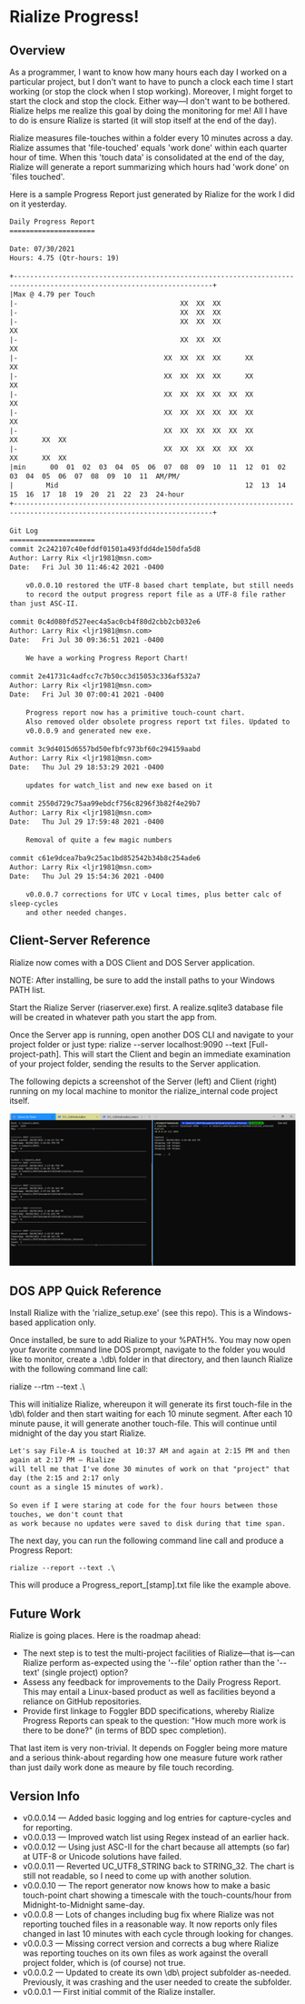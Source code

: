 # Rialize Progress!

## Overview
As a programmer, I want to know how many hours each day I worked on a particular project, but I don't want to have to punch a clock each time I start working (or stop the clock when I stop working). Moreover, I might forget to start the clock and stop the clock. Either way—I don't want to be bothered. Rialize helps me realize this goal by doing the monitoring for me! All I have to do is ensure Rialize is started (it will stop itself at the end of the day).

Rialize measures file-touches within a folder every 10 minutes across a day. Rialize assumes that 'file-touched' equals 'work done' within each quarter hour of time. When this 'touch data' is consolidated at the end of the day, Rialize will generate a report summarizing which hours had 'work done' on `files touched'.

Here is a sample Progress Report just generated by Rialize for the work I did on it yesterday.

```
Daily Progress Report
=====================

Date: 07/30/2021
Hours: 4.75 (Qtr-hours: 19)

+-----------------------------------------------------------------------------------------------------------------------+
|Max @ 4.79 per Touch
|-                                        XX  XX  XX                                                          
|-                                        XX  XX  XX                                                          
|-                                        XX  XX  XX                              XX                          
|-                                        XX  XX  XX                              XX                          
|-                                    XX  XX  XX  XX      XX                      XX                          
|-                                    XX  XX  XX  XX      XX                      XX                          
|-                                    XX  XX  XX  XX  XX  XX                      XX                          
|-                                    XX  XX  XX  XX  XX  XX                      XX                          
|-                                    XX  XX  XX  XX  XX  XX          XX      XX  XX                          
|-                                    XX  XX  XX  XX  XX  XX          XX      XX  XX                    
|min      00  01  02  03  04  05  06  07  08  09  10  11  12  01  02  03  04  05  06  07  08  09  10  11  AM/PM/
|        Mid                                              12  13  14  15  16  17  18  19  20  21  22  23  24-hour
+-----------------------------------------------------------------------------------------------------------------------+

Git Log
=====================
commit 2c242107c40efddf01501a493fdd4de150dfa5d8
Author: Larry Rix <ljr1981@msn.com>
Date:   Fri Jul 30 11:46:42 2021 -0400

    v0.0.0.10 restored the UTF-8 based chart template, but still needs
    to record the output progress report file as a UTF-8 file rather than just ASC-II.

commit 0c4d080fd527eec4a5ac0cb4f80d2cbb2cb032e6
Author: Larry Rix <ljr1981@msn.com>
Date:   Fri Jul 30 09:36:51 2021 -0400

    We have a working Progress Report Chart!

commit 2e41731c4adfcc7c7b50cc3d15053c336af532a7
Author: Larry Rix <ljr1981@msn.com>
Date:   Fri Jul 30 07:00:41 2021 -0400

    Progress report now has a primitive touch-count chart.
    Also removed older obsolete progress report txt files. Updated to
    v0.0.0.9 and generated new exe.

commit 3c9d4015d6557bd50efbfc973bf60c294159aabd
Author: Larry Rix <ljr1981@msn.com>
Date:   Thu Jul 29 18:53:29 2021 -0400

    updates for watch_list and new exe based on it

commit 2550d729c75aa99ebdcf756c8296f3b82f4e29b7
Author: Larry Rix <ljr1981@msn.com>
Date:   Thu Jul 29 17:59:48 2021 -0400

    Removal of quite a few magic numbers

commit c61e9dcea7ba9c25ac1bd852542b34b8c254ade6
Author: Larry Rix <ljr1981@msn.com>
Date:   Thu Jul 29 15:54:36 2021 -0400

    v0.0.0.7 corrections for UTC v Local times, plus better calc of sleep-cycles
    and other needed changes.

```
## Client-Server Reference
Rialize now comes with a DOS Client and DOS Server application.

NOTE: After installing, be sure to add the install paths to your Windows PATH list.

Start the Rialize Server (riaserver.exe) first. A realize.sqlite3 database file will be created in whatever path you start the app from.

Once the Server app is running, open another DOS CLI and navigate to your project folder or just type: rialize --server localhost:9090 --text [Full-project-path]. This will start the Client and begin an immediate examination of your project folder, sending the results to the Server application.

The following depicts a screenshot of the Server (left) and Client (right) running on my local machine to monitor the rialize_internal code project itself.

![client-server example](/docs/server_client_in_action.PNG?raw=true "An example of Rialize Client-Server in action.")

## DOS APP Quick Reference
Install Rialize with the 'rialize_setup.exe' (see this repo). This is a Windows-based application only.

Once installed, be sure to add Rialize to your %PATH%. You may now open your favorite command line DOS prompt, navigate to the folder you would like to monitor, create a .\db\ folder in that directory, and then launch Rialize with the following command line call:

   rialize --rtm --text .\

This will initialize Rialize, whereupon it will generate its first touch-file in the \db\ folder and then start waiting for each 10 minute segment. After each 10 minute pause, it will generate another touch-file. This will continue until midnight of the day you start Rialize.

    Let's say File-A is touched at 10:37 AM and again at 2:15 PM and then again at 2:17 PM — Rialize 
    will tell me that I've done 30 minutes of work on that "project" that day (the 2:15 and 2:17 only 
    count as a single 15 minutes of work).
    
    So even if I were staring at code for the four hours between those touches, we don't count that 
    as work because no updates were saved to disk during that time span.

The next day, you can run the following command line call and produce a Progress Report:

    rialize --report --text .\

This will produce a Progress_report_[stamp].txt file like the example above.

## Future Work
Rialize is going places. Here is the roadmap ahead:
- The next step is to test the multi-project facilities of Rialize—that is—can Rialize perform as-expected using the '--file' option rather than the '--text' (single project) option?
- Assess any feedback for improvements to the Daily Progress Report. This may entail a Linux-based product as well as facilities beyond a reliance on GitHub repositories.
- Provide first linkage to Foggler BDD specifications, whereby Rialize Progress Reports can speak to the question: "How much more work is there to be done?" (in terms of BDD spec completion).

That last item is very non-trivial. It depends on Foggler being more mature and a serious think-about regarding how one measure future work rather than just daily work done as meaure by file touch recording.

## Version Info
- v0.0.0.14 — Added basic logging and log entries for capture-cycles and for reporting.
- v0.0.0.13 — Improved watch list using Regex instead of an earlier hack.
- v0.0.0.12 — Using just ASC-II for the chart because all attempts (so far) at UTF-8 or Unicode solutions have failed.
- v0.0.0.11 — Reverted UC_UTF8_STRING back to STRING_32. The chart is still not readable, so I need to come up with another solution.
- v0.0.0.10 — The report generator now knows how to make a basic touch-point chart showing a timescale with the touch-counts/hour from Midnight-to-Midnight same-day.
- v0.0.0.8 — Lots of changes including bug fix where Rialize was not reporting touched files in a reasonable way. It now reports only files changed in last 10 minutes with each cycle through looking for changes.
- v0.0.0.3 — Missing correct version and corrects a bug where Rialize was reporting touches on its own files as work against the overall project folder, which is (of course) not true.
- v0.0.0.2 — Updated to create its own \db\ project subfolder as-needed. Previously, it was crashing and the user needed to create the subfolder.
- v0.0.0.1 — First initial commit of the Rialize installer.
